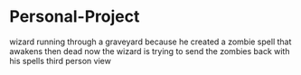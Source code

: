 # Personal-Project
wizard running through a graveyard because he created a zombie spell that awakens then dead now the wizard is trying to send the zombies back with his spells third person view
